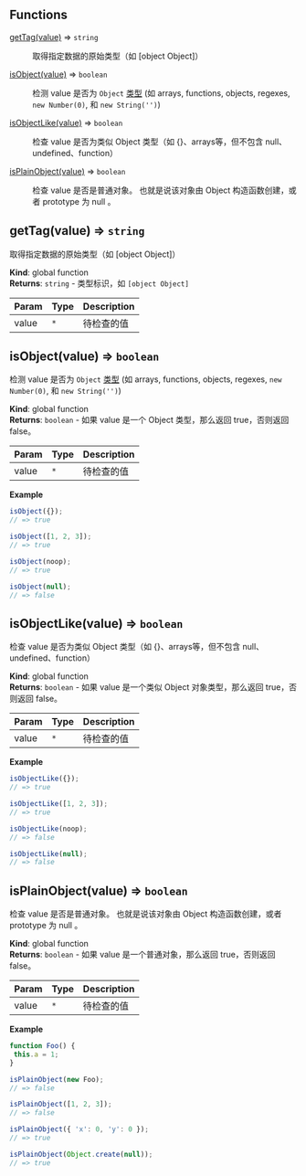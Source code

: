 ## Functions

<dl>
<dt><a href="#getTag">getTag(value)</a> ⇒ <code>string</code></dt>
<dd><p>取得指定数据的原始类型（如 [object Object]）</p>
</dd>
<dt><a href="#isObject">isObject(value)</a> ⇒ <code>boolean</code></dt>
<dd><p>检测 value 是否为 <code>Object</code>
<a href="http://www.ecma-international.org/ecma-262/7.0/#sec-ecmascript-language-types">类型</a>
(如 arrays, functions, objects, regexes, <code>new Number(0)</code>, 和 <code>new String(&#39;&#39;)</code>)</p>
</dd>
<dt><a href="#isObjectLike">isObjectLike(value)</a> ⇒ <code>boolean</code></dt>
<dd><p>检查 value 是否为类似 Object 类型（如 {}、arrays等，但不包含 null、undefined、function）</p>
</dd>
<dt><a href="#isPlainObject">isPlainObject(value)</a> ⇒ <code>boolean</code></dt>
<dd><p>检查 value 是否是普通对象。 也就是说该对象由 Object 构造函数创建，或者 prototype 为 null 。</p>
</dd>
</dl>

<a name="getTag"></a>

## getTag(value) ⇒ <code>string</code>
取得指定数据的原始类型（如 [object Object]）

**Kind**: global function  
**Returns**: <code>string</code> - 类型标识，如 `[object Object]`  

| Param | Type | Description |
| --- | --- | --- |
| value | <code>\*</code> | 待检查的值 |

<a name="isObject"></a>

## isObject(value) ⇒ <code>boolean</code>
检测 value 是否为 `Object`[类型](http://www.ecma-international.org/ecma-262/7.0/#sec-ecmascript-language-types)(如 arrays, functions, objects, regexes, `new Number(0)`, 和 `new String('')`)

**Kind**: global function  
**Returns**: <code>boolean</code> - 如果 value 是一个 Object 类型，那么返回 true，否则返回 false。  

| Param | Type | Description |
| --- | --- | --- |
| value | <code>\*</code> | 待检查的值 |

**Example**  
```js
isObject({});// => trueisObject([1, 2, 3]);// => trueisObject(noop);// => trueisObject(null);// => false
```
<a name="isObjectLike"></a>

## isObjectLike(value) ⇒ <code>boolean</code>
检查 value 是否为类似 Object 类型（如 {}、arrays等，但不包含 null、undefined、function）

**Kind**: global function  
**Returns**: <code>boolean</code> - 如果 value 是一个类似 Object 对象类型，那么返回 true，否则返回 false。  

| Param | Type | Description |
| --- | --- | --- |
| value | <code>\*</code> | 待检查的值 |

**Example**  
```js
isObjectLike({});// => trueisObjectLike([1, 2, 3]);// => trueisObjectLike(noop);// => falseisObjectLike(null);// => false
```
<a name="isPlainObject"></a>

## isPlainObject(value) ⇒ <code>boolean</code>
检查 value 是否是普通对象。 也就是说该对象由 Object 构造函数创建，或者 prototype 为 null 。

**Kind**: global function  
**Returns**: <code>boolean</code> - 如果 value 是一个普通对象，那么返回 true，否则返回 false。  

| Param | Type | Description |
| --- | --- | --- |
| value | <code>\*</code> | 待检查的值 |

**Example**  
```js
function Foo() { this.a = 1;}isPlainObject(new Foo);// => falseisPlainObject([1, 2, 3]);// => falseisPlainObject({ 'x': 0, 'y': 0 });// => trueisPlainObject(Object.create(null));// => true
```
